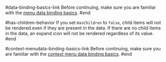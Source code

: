 #data-binding-basics-link
Before continuing, make sure you are familiar with the [menu data binding basics](slug://components/menu/data-binding/overview).
#end

#has-children-behavior
If you set `HasChildren` to `false`, child items will not be rendered even if they are present in the data. If there are no child items in the data, an expand icon will not be rendered regardless of its value.
#end

#context-menudata-binding-basics-link
Before continuing, make sure you are familiar with the [context menu data binding basics](slug://contextmenu-data-binding-overview).
#end
